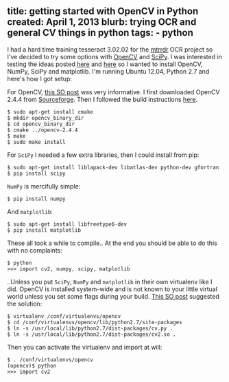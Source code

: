 title: getting started with OpenCV in Python
created: April 1, 2013
blurb: trying OCR and general CV things in python
tags:
    - python
---

I had a hard time training tesseract 3.02.02 for the [mtrrdr](/mtrrdr) OCR project
so I've decided to try some options with 
[OpenCV](http://opencv.org/) and [SciPy](http://www.scipy.org/).
I was interested in testing the ideas posted [here](http://stackoverflow.com/questions/9413216/simple-digit-recognition-ocr-in-opencv-python)
and [here](http://opencvpython.blogspot.com/2012/12/k-means-clustering-2-working-with-scipy.html)
so I wanted to install OpenCV, NumPy, SciPy and matplotlib.
I'm running Ubuntu 12.04, Python 2.7 and here's how I got setup:

For OpenCV, [this SO post](http://stackoverflow.com/a/9620295/232638)
was very informative.
I first downloaded OpenCV 2.4.4 from [Sourceforge](http://sourceforge.net/projects/opencvlibrary/files/opencv-unix/).
Then I followed the build instructions [here](http://docs.opencv.org/doc/tutorials/introduction/linux_install/linux_install.html#linux-installation).

    $ sudo apt-get install cmake
    $ mkdir opencv_binary_dir
    $ cd opencv_binary_dir
    $ cmake ../opencv-2.4.4
    $ make
    $ sudo make install

For `SciPy` I needed a few extra libraries, then I could install from pip:

    $ sudo apt-get install liblapack-dev libatlas-dev python-dev gfortran
    $ pip install scipy

`NumPy` is mercifully simple:

    $ pip install numpy

And `matplotlib`:

    $ sudo apt-get install libfreetype6-dev
    $ pip install matplotlib

These all took a while to compile..
At the end you should be able to do this with no complaints:

    $ python
    >>> import cv2, numpy, scipy, matplotlib

..Unless you put `SciPy`, `NumPy` and `matplotlib` in their own virtualenv like I did.
OpenCV is installed system-wide and is not known to your little virtual world
unless you set some flags during your build.
[This SO post](http://stackoverflow.com/a/12043136/232638) suggested the solution:

    $ virtualenv /conf/virtualenvs/opencv
    $ cd /conf/virtualenvs/opencv/lib/python2.7/site-packages
    $ ln -s /usr/local/lib/python2.7/dist-packages/cv.py .
    $ ln -s /usr/local/lib/python2.7/dist-packages/cv2.so .

Then you can activate the virtualenv and import at will:

    $ . /conf/virtualenvs/opencv
    (opencv)$ python
    >>> import cv2
